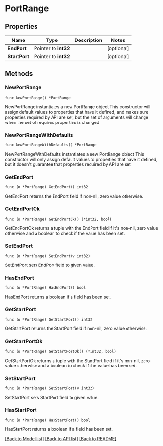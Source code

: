 # PortRange

## Properties

Name | Type | Description | Notes
------------ | ------------- | ------------- | -------------
**EndPort** | Pointer to **int32** |  | [optional] 
**StartPort** | Pointer to **int32** |  | [optional] 

## Methods

### NewPortRange

`func NewPortRange() *PortRange`

NewPortRange instantiates a new PortRange object
This constructor will assign default values to properties that have it defined,
and makes sure properties required by API are set, but the set of arguments
will change when the set of required properties is changed

### NewPortRangeWithDefaults

`func NewPortRangeWithDefaults() *PortRange`

NewPortRangeWithDefaults instantiates a new PortRange object
This constructor will only assign default values to properties that have it defined,
but it doesn't guarantee that properties required by API are set

### GetEndPort

`func (o *PortRange) GetEndPort() int32`

GetEndPort returns the EndPort field if non-nil, zero value otherwise.

### GetEndPortOk

`func (o *PortRange) GetEndPortOk() (*int32, bool)`

GetEndPortOk returns a tuple with the EndPort field if it's non-nil, zero value otherwise
and a boolean to check if the value has been set.

### SetEndPort

`func (o *PortRange) SetEndPort(v int32)`

SetEndPort sets EndPort field to given value.

### HasEndPort

`func (o *PortRange) HasEndPort() bool`

HasEndPort returns a boolean if a field has been set.

### GetStartPort

`func (o *PortRange) GetStartPort() int32`

GetStartPort returns the StartPort field if non-nil, zero value otherwise.

### GetStartPortOk

`func (o *PortRange) GetStartPortOk() (*int32, bool)`

GetStartPortOk returns a tuple with the StartPort field if it's non-nil, zero value otherwise
and a boolean to check if the value has been set.

### SetStartPort

`func (o *PortRange) SetStartPort(v int32)`

SetStartPort sets StartPort field to given value.

### HasStartPort

`func (o *PortRange) HasStartPort() bool`

HasStartPort returns a boolean if a field has been set.


[[Back to Model list]](../README.md#documentation-for-models) [[Back to API list]](../README.md#documentation-for-api-endpoints) [[Back to README]](../README.md)


